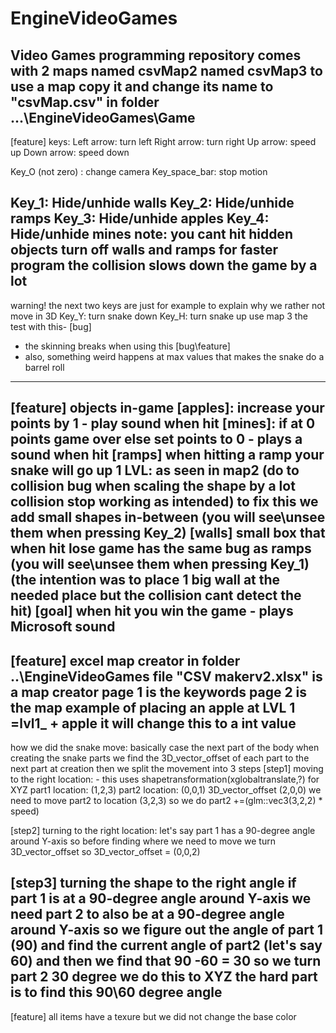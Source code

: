 # EngineVideoGames
Video Games programming repository
comes with 2 maps
named csvMap2
named csvMap3
to use a map copy it and change its name to "csvMap.csv" in folder
...\EngineVideoGames\Game
--------------------------------------------------------
[feature]
keys:
Left arrow: turn left
Right arrow: turn right
Up arrow: speed up
Down arrow: speed down

Key_O (not zero) : change camera
Key_space_bar: stop motion

Key_1: Hide/unhide walls 
Key_2: Hide/unhide ramps
Key_3: Hide/unhide apples
Key_4: Hide/unhide mines
note:  you cant hit hidden objects 
turn off walls and ramps for faster program
the collision slows down the game by a lot
---------------------------------------------------------
warning! the next two keys are just for example
to explain why we rather not move in 3D
Key_Y: turn snake down
Key_H: turn snake up
use map 3 the test with this-
[bug]
- the skinning breaks when using this
[bug\feature]
- also, something weird happens at max values that makes the snake do a barrel roll
-----------------------------------------------------------
[feature]
objects in-game
[apples]: increase your points by 1 - play sound when hit
[mines]: if at 0 points game over else set points to 0 - plays a sound when hit
[ramps] when hitting a ramp your snake will go up 1 LVL: as seen in map2 
(do to collision bug when scaling the shape by a lot collision stop working as intended)
to fix this we add small shapes in-between (you will see\unsee them when pressing Key_2)
[walls] small box that when hit lose game has the same bug as ramps (you will see\unsee them when pressing Key_1)
(the intention was to place 1 big wall at the needed place but the collision cant detect the hit)
[goal] when hit you win the game - plays Microsoft sound
-----------------------------------------------------------
[feature]
excel map creator in folder
..\EngineVideoGames
file "CSV makerv2.xlsx" is a map creator
page 1 is the keywords
page 2 is the map 
example of placing an apple at LVL 1
=lvl1_ + apple
it will change this to a int value
-----------------------------------------------------------
how we did the snake move: basically case the next part of the body
when creating the snake parts we find the 3D_vector_offset of each part to the next part at creation
then we split the movement into 3 steps
[step1] moving to the right location: - this uses shapetransformation(xglobaltranslate,?) for XYZ
part1 location: (1,2,3)
part2 location: (0,0,1)
3D_vector_offset (2,0,0) 
we need to move part2 to location (3,2,3) so we do part2 +=(glm::vec3(3,2,2) * speed)

[step2] turning to the right location:
let's say part 1 has a 90-degree angle around Y-axis
so
before finding where we need to move we turn 3D_vector_offset
so 3D_vector_offset = (0,0,2)

[step3] turning the shape to the right angle
if part 1 is at a 90-degree angle around Y-axis
we need part 2 to also be at a 90-degree angle around Y-axis
so we figure out the angle of part 1 (90) and find the current angle of part2 (let's say 60)
and then we find that 90 -60 = 30 so we turn part 2 30 degree
we do this to XYZ
the hard part is to find this 90\60 degree angle
-----------------------------------------------------------
[feature]
all items have a texure but we did not change the base color


